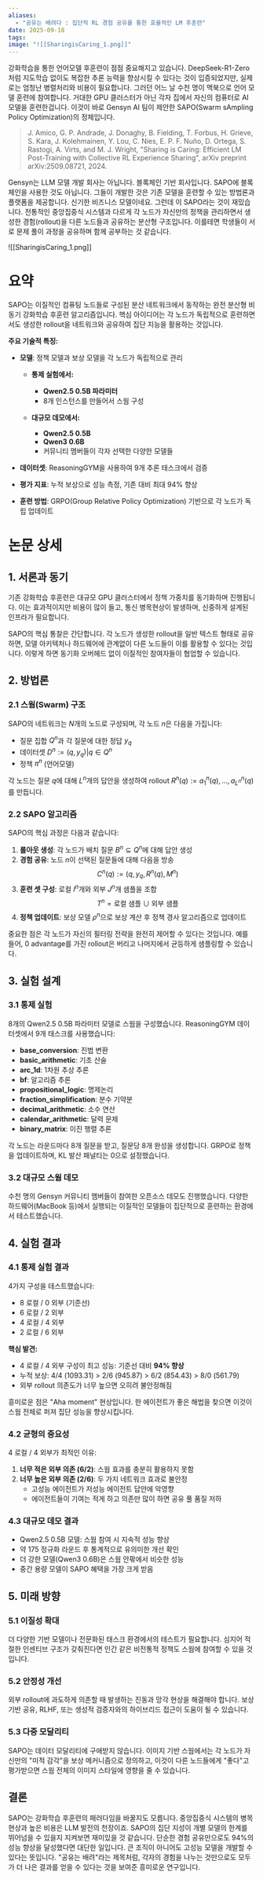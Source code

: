 ```yaml
---
aliases:
  - "공유는 배려다 : 집단적 RL 경험 공유를 통한 효율적인 LM 후훈련"
date: 2025-09-18
tags:
image: "![[SharingisCaring_1.png]]"
---
```

강화학습을 통한 언어모델 후훈련이 점점 중요해지고 있습니다. DeepSeek-R1-Zero처럼 지도학습 없이도 복잡한 추론 능력을 향상시킬 수 있다는 것이 입증되었지만, 실제로는 엄청난 병렬처리와 비용이 필요합니다. 그러던 어느 날 수천 명이 맥북으로 언어 모델 훈련에 참여합니다. 거대한 GPU 클러스터가 아닌 각자 집에서 자신의 컴퓨터로 AI 모델을 훈련한겁니다. 이것이 바로 Gensyn AI 팀이 제안한 SAPO(Swarm sAmpling Policy Optimization)의 정체입니다. 

>J. Amico, G. P. Andrade, J. Donaghy, B. Fielding, T. Forbus, H. Grieve, S. Kara, J. Kolehmainen, Y. Lou, C. Nies, E. P. F. Nuño, D. Ortega, S. Rastogi, A. Virts, and M. J. Wright, "Sharing is Caring: Efficient LM Post-Training with Collective RL Experience Sharing", arXiv preprint arXiv:2509.08721, 2024.

Gensyn는 LLM 모델 개발 회사는 아닙니다. 블록체인 기반 회사입니다. SAPO에 블록체인을 사용한 것도 아닙니다. 그들이 개발한 것은 기존 모델을 훈련할 수 있는 방법론과 플랫폼을 제공합니다. 신기한 비즈니스 모델이네요. 그런데 이 SAPO라는 것이 재밌습니다. 전통적인 중앙집중식 시스템과 다르게 각 노드가 자신만의 정책을 관리하면서 생성한 경험(rollout)을 다른 노드들과 공유하는 분산형 구조입니다. 이를테면 학생들이 서로 문제 풀이 과정을 공유하며 함께 공부하는 것 같습니다.

![[SharingisCaring_1.png]]

# 요약

SAPO는 이질적인 컴퓨팅 노드들로 구성된 분산 네트워크에서 동작하는 완전 분산형 비동기 강화학습 후훈련 알고리즘입니다. 핵심 아이디어는 각 노드가 독립적으로 훈련하면서도 생성한 rollout을 네트워크와 공유하여 집단 지능을 활용하는 것입니다.

**주요 기술적 특징:**

- **모델**: 정책 모델과 보상 모델을 각 노드가 독립적으로 관리
	- **통제 실험에서:**
		- **Qwen2.5 0.5B 파라미터**
		- 8개 인스턴스를 만들어서 스웜 구성
	
	- **대규모 데모에서:**
		- **Qwen2.5 0.5B**
		- **Qwen3 0.6B**
		- 커뮤니티 멤버들이 각자 선택한 다양한 모델들

- **데이터셋**: ReasoningGYM을 사용하여 9개 추론 태스크에서 검증
- **평가 지표**: 누적 보상으로 성능 측정, 기존 대비 최대 94% 향상
- **훈련 방법**: GRPO(Group Relative Policy Optimization) 기반으로 각 노드가 독립 업데이트

# 논문 상세

## 1. 서론과 동기

기존 강화학습 후훈련은 대규모 GPU 클러스터에서 정책 가중치를 동기화하며 진행됩니다. 이는 효과적이지만 비용이 많이 들고, 통신 병목현상이 발생하며, 신중하게 설계된 인프라가 필요합니다.

SAPO의 핵심 통찰은 간단합니다. 각 노드가 생성한 rollout을 일반 텍스트 형태로 공유하면, 모델 아키텍처나 하드웨어에 관계없이 다른 노드들이 이를 활용할 수 있다는 것입니다. 이렇게 하면 동기화 오버헤드 없이 이질적인 참여자들이 협업할 수 있습니다.

## 2. 방법론

### 2.1 스웜(Swarm) 구조

SAPO의 네트워크는 $N$개의 노드로 구성되며, 각 노드 $n$은 다음을 가집니다:

- 질문 집합 $Q^n$과 각 질문에 대한 정답 $y_q$
- 데이터셋 $D^n := {(q, y_q) | q \in Q^n}$
- 정책 $\pi^n$ (언어모델)

각 노드는 질문 $q$에 대해 $L^n$개의 답안을 생성하여 rollout $R^n(q) := {a^n_1(q), ..., a^n_{L^n}(q)}$를 만듭니다.

### 2.2 SAPO 알고리즘

SAPO의 핵심 과정은 다음과 같습니다:

1. **롤아웃 생성**: 각 노드가 배치 질문 $B^n \subseteq Q^n$에 대해 답안 생성
2. **경험 공유**: 노드 $n$이 선택된 질문들에 대해 다음을 방송 $$C^n(q) := (q, y_q, R^n(q), M^n)$$
3. **훈련 셋 구성**: 로컬 $I^n$개와 외부 $J^n$개 샘플을 조합 $$T^n = \text{로컬 샘플} \cup \text{외부 샘플}$$
4. **정책 업데이트**: 보상 모델 $\rho^n$으로 보상 계산 후 정책 경사 알고리즘으로 업데이트

중요한 점은 각 노드가 자신의 필터링 전략을 완전히 제어할 수 있다는 것입니다. 예를 들어, 0 advantage를 가진 rollout은 버리고 나머지에서 균등하게 샘플링할 수 있습니다.

## 3. 실험 설계

### 3.1 통제 실험

8개의 Qwen2.5 0.5B 파라미터 모델로 스웜을 구성했습니다. ReasoningGYM 데이터셋에서 9개 태스크를 사용했습니다:

- **base_conversion**: 진법 변환
- **basic_arithmetic**: 기초 산술
- **arc_1d**: 1차원 추상 추론
- **bf**: 알고리즘 추론
- **propositional_logic**: 명제논리
- **fraction_simplification**: 분수 기약분
- **decimal_arithmetic**: 소수 연산
- **calendar_arithmetic**: 달력 문제
- **binary_matrix**: 이진 행렬 추론

각 노드는 라운드마다 8개 질문을 받고, 질문당 8개 완성을 생성합니다. GRPO로 정책을 업데이트하며, KL 발산 패널티는 0으로 설정했습니다.

### 3.2 대규모 스웜 데모

수천 명의 Gensyn 커뮤니티 멤버들이 참여한 오픈소스 데모도 진행했습니다. 다양한 하드웨어(MacBook 등)에서 실행되는 이질적인 모델들이 집단적으로 훈련하는 환경에서 테스트했습니다.

## 4. 실험 결과

### 4.1 통제 실험 결과

4가지 구성을 테스트했습니다:

- 8 로컬 / 0 외부 (기준선)
- 6 로컬 / 2 외부
- 4 로컬 / 4 외부
- 2 로컬 / 6 외부

**핵심 발견:**

- 4 로컬 / 4 외부 구성이 최고 성능: 기준선 대비 **94% 향상**
- 누적 보상: 4/4 (1093.31) > 2/6 (945.87) > 6/2 (854.43) > 8/0 (561.79)
- 외부 rollout 의존도가 너무 높으면 오히려 불안정해짐

흥미로운 점은 "Aha moment" 현상입니다. 한 에이전트가 좋은 해법을 찾으면 이것이 스웜 전체로 퍼져 집단 성능을 향상시킵니다.

### 4.2 균형의 중요성

4 로컬 / 4 외부가 최적인 이유:

1. **너무 적은 외부 의존 (6/2)**: 스웜 효과를 충분히 활용하지 못함
2. **너무 높은 외부 의존 (2/6)**: 두 가지 네트워크 효과로 불안정
    - 고성능 에이전트가 저성능 에이전트 답안에 악영향
    - 에이전트들이 기여는 적게 하고 의존만 많이 하면 공유 풀 품질 저하

### 4.3 대규모 데모 결과

- Qwen2.5 0.5B 모델: 스웜 참여 시 지속적 성능 향상
- 약 175 정규화 라운드 후 통계적으로 유의미한 개선 확인
- 더 강한 모델(Qwen3 0.6B)은 스웜 안팎에서 비슷한 성능
- 중간 용량 모델이 SAPO 혜택을 가장 크게 받음

## 5. 미래 방향

### 5.1 이질성 확대

더 다양한 기반 모델이나 전문화된 태스크 환경에서의 테스트가 필요합니다. 심지어 적절한 인센티브 구조가 갖춰진다면 인간 같은 비전통적 정책도 스웜에 참여할 수 있을 것입니다.

### 5.2 안정성 개선

외부 rollout에 과도하게 의존할 때 발생하는 진동과 망각 현상을 해결해야 합니다. 보상 기반 공유, RLHF, 또는 생성적 검증자와의 하이브리드 접근이 도움이 될 수 있습니다.

### 5.3 다중 모달리티

SAPO는 데이터 모달리티에 구애받지 않습니다. 이미지 기반 스웜에서는 각 노드가 자신만의 "미적 감각"을 보상 메커니즘으로 정의하고, 이것이 다른 노드들에게 "좋다"고 평가받으면 스웜 전체의 이미지 스타일에 영향을 줄 수 있습니다.

## 결론

SAPO는 강화학습 후훈련의 패러다임을 바꿀지도 모릅니다. 중앙집중식 시스템의 병목현상과 높은 비용은 LLM 발전의 천장이죠. SAPO의 집단 지성이 개별 모델의 한계를 뛰어넘을 수 있을지 지켜보면 재미있을 것 같습니다. 단순한 경험 공유만으로도 94%의 성능 향상을 달성했다면 대단한 일입니다. 큰 조직이 아니어도 고성능 모델을 개발할 수 있다는 뜻입니다. "공유는 배려"라는 제목처럼, 각자의 경험을 나누는 것만으로도 모두가 더 나은 결과를 얻을 수 있다는 것을 보여준 흥미로운 연구입니다.